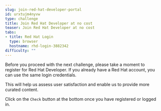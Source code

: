 ```yaml
---
slug: join-red-hat-developer-portal
id: urxtujm4nyvw
type: challenge
title: Join Red Hat Developer at no cost
teaser: Join Red Hat Developer at no cost
tabs:
- title: Red Hat Login
  type: browser
  hostname: rhd-login-3882342
difficulty: ""
---
```

Before you proceed with the next challenge, please take a moment to register for Red Hat Developer. If you already have a Red Hat account, you can use the same login credentials.

This will help us assess user satisfaction and enable us to provide more curated content.

Click on the `Check` button at the bottom once you have registered or logged in.
